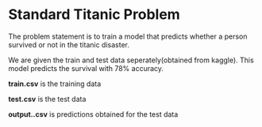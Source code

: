 # Standard Titanic Problem

The problem statement is to train a model that predicts whether a person survived or not in the titanic disaster.

We are given the train and test data seperately(obtained from kaggle). This model predicts the survival with 78% accuracy.

**train.csv** is the training data

**test.csv** is the test data

**output..csv** is predictions obtained for the test data
